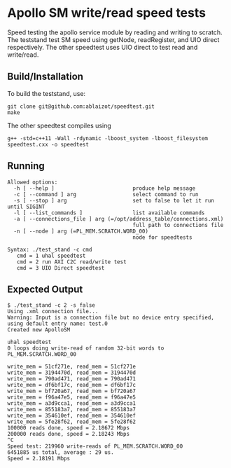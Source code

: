# Apollo SM write/read speed tests
Speed testing the apollo service module by reading and writing to scratch.
The teststand test SM speed using getNode, readRegister, and UIO direct respectively.
The other speedtest uses UIO direct to test read and write/read.
## Build/Installation
To build the teststand, use:
```
git clone git@github.com:ablaizot/speedtest.git
make
```
The other speedtest compiles using 
```
g++ -std=c++11 -Wall -rdynamic -lboost_system -lboost_filesystem speedtest.cxx -o speedtest
```
## Running
```
Allowed options:
  -h [ --help ]                         produce help message
  -c [ --command ] arg                  select command to run
  -s [ --stop ] arg                     set to false to let it run until SIGINT
  -l [ --list_commands ]                list available commands
  -a [ --connections_file ] arg (=/opt/address_table/connections.xml)
                                        full path to connections file
  -n [ --node ] arg (=PL_MEM.SCRATCH.WORD_00)
                                        node for speedtests

Syntax: ./test_stand -c cmd
   cmd = 1 uhal speedtest
   cmd = 2 run AXI C2C read/write test
   cmd = 3 UIO Direct speedtest
```
## Expected Output

```
$ ./test_stand -c 2 -s false
Using .xml connection file...
Warning: Input is a connection file but no device entry specified, using default entry name: test.0
Created new ApolloSM

uhal speedtest
0 loops doing write-read of random 32-bit words to PL_MEM.SCRATCH.WORD_00

write_mem = 51cf271e, read_mem = 51cf271e
write_mem = 3194470d, read_mem = 3194470d
write_mem = 790ad471, read_mem = 790ad471
write_mem = df6bf17c, read_mem = df6bf17c
write_mem = bf720a67, read_mem = bf720a67
write_mem = f96a47e5, read_mem = f96a47e5
write_mem = a3d9cca1, read_mem = a3d9cca1
write_mem = 855183a7, read_mem = 855183a7
write_mem = 354610ef, read_mem = 354610ef
write_mem = 5fe28f62, read_mem = 5fe28f62
100000 reads done, speed = 2.18672 Mbps
200000 reads done, speed = 2.18243 Mbps
^C
Speed test: 219960 write-reads of PL_MEM.SCRATCH.WORD_00
6451885 us total, average : 29 us.
Speed = 2.18191 Mbps
```